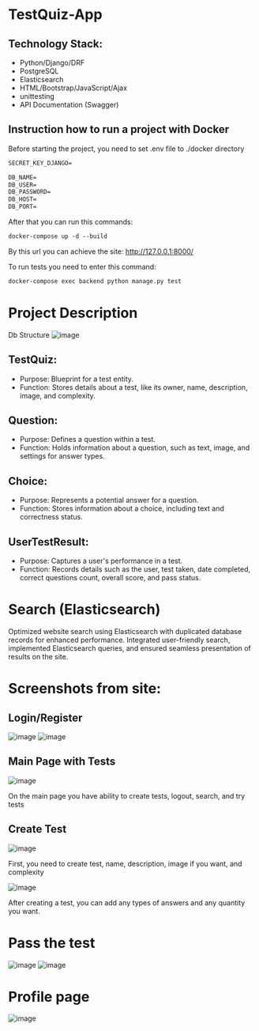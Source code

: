 # TestQuiz-App

## Technology Stack:
* Python/Django/DRF
* PostgreSQL
* Elasticsearch
* HTML/Bootstrap/JavaScript/Ajax
* unittesting
* API Documentation (Swagger)

## Instruction how to run a project with Docker

Before starting the project, you need to set .env file to ./docker directory
```dockerfile
SECRET_KEY_DJANGO=

DB_NAME=
DB_USER=
DB_PASSWORD=
DB_HOST=
DB_PORT=
```

After that you can run this commands:
```dockerfile
docker-compose up -d --build
```
By this url you can achieve the site: http://127.0.0.1:8000/

To run tests you need to enter this command:
```dockerfile
docker-compose exec backend python manage.py test
```

# Project Description
Db Structure
![image](media_for_readme/db_diagram.png)

## TestQuiz:
* Purpose: Blueprint for a test entity.
* Function: Stores details about a test, like its owner, name, description, image, and complexity.

## Question:
* Purpose: Defines a question within a test.
* Function: Holds information about a question, such as text, image, and settings for answer types.

## Choice:
* Purpose: Represents a potential answer for a question.
* Function: Stores information about a choice, including text and correctness status.

## UserTestResult:
* Purpose: Captures a user's performance in a test.
* Function: Records details such as the user, test taken, date completed, correct questions count, overall score, and pass status.

# Search (Elasticsearch)
Optimized website search using Elasticsearch with duplicated database records for enhanced performance. 
Integrated user-friendly search, implemented Elasticsearch queries, and ensured seamless presentation of results on the site.


# Screenshots from site:
## Login/Register
![image](media_for_readme/login.png)
![image](media_for_readme/register.png)

## Main Page with Tests
![image](media_for_readme/main_page.png)

On the main page you have ability to create tests, logout, search, and try tests

## Create Test
![image](media_for_readme/create-test.png)

First, you need to create test, name, description, image if you want, and complexity

![image](media_for_readme/create-questions.png)

After creating a test, you can add any types of answers and any quantity you want.

#  Pass the test

![image](media_for_readme/test_process.png)
![image](media_for_readme/test_results.png)

# Profile page

![image](media_for_readme/profile_page.png)